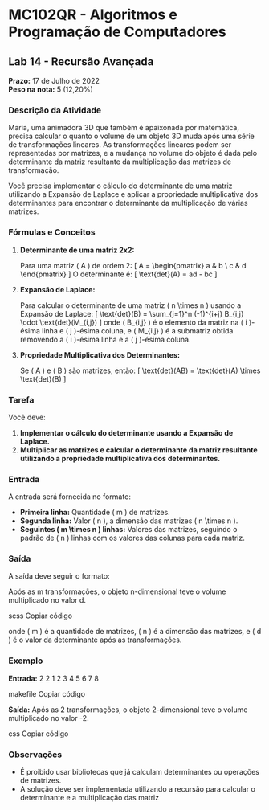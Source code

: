 # MC102QR - Algoritmos e Programação de Computadores

## Lab 14 - Recursão Avançada

**Prazo:** 17 de Julho de 2022  
**Peso na nota:** 5 (12,20%)

### Descrição da Atividade

Maria, uma animadora 3D que também é apaixonada por matemática, precisa calcular o quanto o volume de um objeto 3D muda após uma série de transformações lineares. As transformações lineares podem ser representadas por matrizes, e a mudança no volume do objeto é dada pelo determinante da matriz resultante da multiplicação das matrizes de transformação.

Você precisa implementar o cálculo do determinante de uma matriz utilizando a Expansão de Laplace e aplicar a propriedade multiplicativa dos determinantes para encontrar o determinante da multiplicação de várias matrizes.

### Fórmulas e Conceitos

1. **Determinante de uma matriz 2x2:**

   Para uma matriz \( A \) de ordem 2:
   \[
   A = \begin{pmatrix}
   a & b \\
   c & d
   \end{pmatrix}
   \]
   O determinante é:
   \[
   \text{det}(A) = ad - bc
   \]

2. **Expansão de Laplace:**

   Para calcular o determinante de uma matriz \( n \times n \) usando a Expansão de Laplace:
   \[
   \text{det}(B) = \sum_{j=1}^n (-1)^{i+j} B_{i,j} \cdot \text{det}(M_{i,j})
   \]
   onde \( B_{i,j} \) é o elemento da matriz na \( i \)-ésima linha e \( j \)-ésima coluna, e \( M_{i,j} \) é a submatriz obtida removendo a \( i \)-ésima linha e a \( j \)-ésima coluna.

3. **Propriedade Multiplicativa dos Determinantes:**

   Se \( A \) e \( B \) são matrizes, então:
   \[
   \text{det}(AB) = \text{det}(A) \times \text{det}(B)
   \]

### Tarefa

Você deve:

1. **Implementar o cálculo do determinante usando a Expansão de Laplace.**
2. **Multiplicar as matrizes e calcular o determinante da matriz resultante utilizando a propriedade multiplicativa dos determinantes.**

### Entrada

A entrada será fornecida no formato:

- **Primeira linha:** Quantidade \( m \) de matrizes.
- **Segunda linha:** Valor \( n \), a dimensão das matrizes \( n \times n \).
- **Seguintes \( m \times n \) linhas:** Valores das matrizes, seguindo o padrão de \( n \) linhas com os valores das colunas para cada matriz.

### Saída

A saída deve seguir o formato:

Após as m transformações, o objeto n-dimensional teve o volume multiplicado no valor d.

scss
Copiar código

onde \( m \) é a quantidade de matrizes, \( n \) é a dimensão das matrizes, e \( d \) é o valor da determinante após as transformações.

### Exemplo

**Entrada:**
2
2
1 2
3 4
5 6
7 8

makefile
Copiar código

**Saída:**
Após as 2 transformações, o objeto 2-dimensional teve o volume multiplicado no valor -2.

css
Copiar código

### Observações

- É proibido usar bibliotecas que já calculam determinantes ou operações de matrizes.
- A solução deve ser implementada utilizando a recursão para calcular o determinante e a multiplicação das matriz
